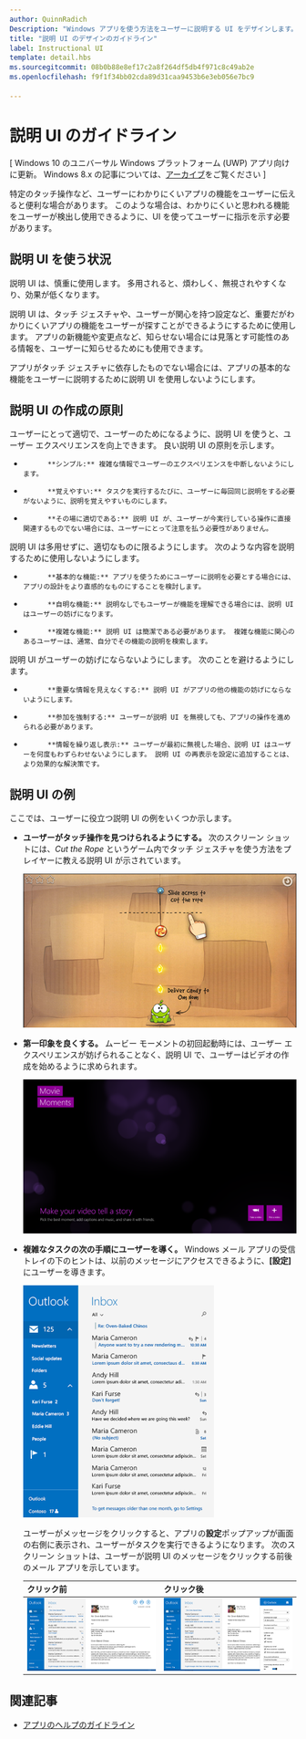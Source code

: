 ```yaml
---
author: QuinnRadich
Description: "Windows アプリを使う方法をユーザーに説明する UI をデザインします。"
title: "説明 UI のデザインのガイドライン"
label: Instructional UI
template: detail.hbs
ms.sourcegitcommit: 08b0b88e8ef17c2a8f264df5db4f971c8c49ab2e
ms.openlocfilehash: f9f1f34bb02cda89d31caa9453b6e3eb056e7bc9

---
```


# 説明 UI のガイドライン

\[ Windows 10 のユニバーサル Windows プラットフォーム (UWP) アプリ向けに更新。 Windows 8.x の記事については、[アーカイブ](http://go.microsoft.com/fwlink/p/?linkid=619132)をご覧ください \]

特定のタッチ操作など、ユーザーにわかりにくいアプリの機能をユーザーに伝えると便利な場合があります。 このような場合は、わかりにくいと思われる機能をユーザーが検出し使用できるように、UI を使ってユーザーに指示を示す必要があります。

## <span id="when_to_use_instructional_ui"></span><span id="WHEN_TO_USE_INSTRUCTIONAL_UI"></span>説明 UI を使う状況

説明 UI は、慎重に使用します。 多用されると、煩わしく、無視されやすくなり、効果が低くなります。

説明 UI は、タッチ ジェスチャや、ユーザーが関心を持つ設定など、重要だがわかりにくいアプリの機能をユーザーが探すことができるようにするために使用します。 アプリの新機能や変更点など、知らせない場合には見落とす可能性のある情報を、ユーザーに知らせるためにも使用できます。

アプリがタッチ ジェスチャに依存したものでない場合には、アプリの基本的な機能をユーザーに説明するために説明 UI を使用しないようにします。

## <span id="writing_instructional_ui"></span><span id="WRITING_INSTRUCTIONAL_UI"></span>説明 UI の作成の原則

ユーザーにとって適切で、ユーザーのためになるように、説明 UI を使うと、ユーザー エクスペリエンスを向上できます。 良い説明 UI の原則を示します。

-   
            **シンプル:** 複雑な情報でユーザーのエクスペリエンスを中断しないようにします。
-   
            **覚えやすい:** タスクを実行するたびに、ユーザーに毎回同じ説明をする必要がないように、説明を覚えやすいものにします。
-   
            **その場に適切である:** 説明 UI が、ユーザーが今実行している操作に直接関連するものでない場合には、ユーザーにとって注意を払う必要性がありません。

説明 UI は多用せずに、適切なものに限るようにします。 次のような内容を説明するために使用しないようにします。

-   
            **基本的な機能:** アプリを使うためにユーザーに説明を必要とする場合には、アプリの設計をより直感的なものにすることを検討します。
-   
            **自明な機能:** 説明なしでもユーザーが機能を理解できる場合には、説明 UI はユーザーの妨げになります。
-   
            **複雑な機能:** 説明 UI は簡潔である必要があります。 複雑な機能に関心のあるユーザーは、通常、自分でその機能の説明を検索します。

説明 UI がユーザーの妨げにならないようにします。 次のことを避けるようにします。

-   
            **重要な情報を見えなくする:** 説明 UI がアプリの他の機能の妨げにならないようにします。
-   
            **参加を強制する:** ユーザーが説明 UI を無視しても、アプリの操作を進められる必要があります。
-   
            **情報を繰り返し表示:** ユーザーが最初に無視した場合、説明 UI はユーザーを何度もわずらわせないようにします。 説明 UI の再表示を設定に追加することは、より効果的な解決策です。

## <span id="examples_of_instructional_ui"></span><span id="EXAMPLES_OF_INSTRUCTIONAL_UI"></span>説明 UI の例

ここでは、ユーザーに役立つ説明 UI の例をいくつか示します。

-   **ユーザーがタッチ操作を見つけられるようにする。** 次のスクリーン ショットには、*Cut the Rope* というゲーム内でタッチ ジェスチャを使う方法をプレイヤーに教える説明 UI が示されています。

    ![説明 UI のメッセージ ("縄を切るには、縄を横切るようにスライド") が表示されているゲームのスクリーン ショット](images/in-game-controls-3.png)

-   **第一印象を良くする。** ムービー モーメントの初回起動時には、ユーザー エクスペリエンスが妨げられることなく、説明 UI で、ユーザーはビデオの作成を始めるように求められます。

    ![ムービー モーメント アプリの起動面](images/instructional-ui-movie.png)

-   **複雑なタスクの次の手順にユーザーを導く。** Windows メール アプリの受信トレイの下のヒントは、以前のメッセージにアクセスできるように、**[設定]** にユーザーを導きます。

    ![説明 UI のメッセージが表示された Windows メール アプリのスクリーン ショット (一部)](images/instructional-ui-mail-inbox.png)

    ユーザーがメッセージをクリックすると、アプリの**設定**ポップアップが画面の右側に表示され、ユーザーがタスクを実行できるようになります。 次のスクリーン ショットは、ユーザーが説明 UI のメッセージをクリックする前後のメール アプリを示しています。

    | クリック前                                                               | クリック後                                                                                                        |
    |----------------------------------------------------------------------|--------------------------------------------------------------------------------------------------------------|
    | ![Windows メール アプリのスクリーン ショット](images/instructional-ui-mail.png) | ![設定ポップアップが表示された Windows メール アプリのスクリーン ショット](images/instructional-ui-mail-flyout.png) |

## <span id="related_topics"></span>関連記事

* [アプリのヘルプのガイドライン](guidelines-for-app-help.md)



<!--HONumber=Jun16_HO5-->


